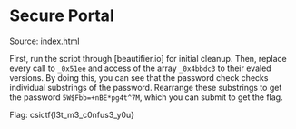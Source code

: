 # Secure Portal

Source: [index.html](./index.html)

First, run the script through [beautifier.io] for initial cleanup. Then, replace every call to `_0x51ee` and access of the array `_0x4bbdc3` to their evaled versions. By doing this, you can see that the password check checks individual substrings of the password. Rearrange these substrings to get the password `5W$Fbb=+nBE*pg4t^7M`, which you can submit to get the flag.

Flag: csictf{l3t_m3_c0nfus3_y0u}

